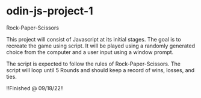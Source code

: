 # odin-js-project-1
Rock-Paper-Scissors

This project will consist of Javascript at its initial stages.
The goal is to recreate the game using script.
It will be played using a randomly generated choice from the computer and a user input using a window prompt.

The script is expected to follow the rules of Rock-Paper-Scissors.
The script will loop until 5 Rounds and should keep a record of wins, losses, and ties.

!!Finished @ 09/18/22!!
